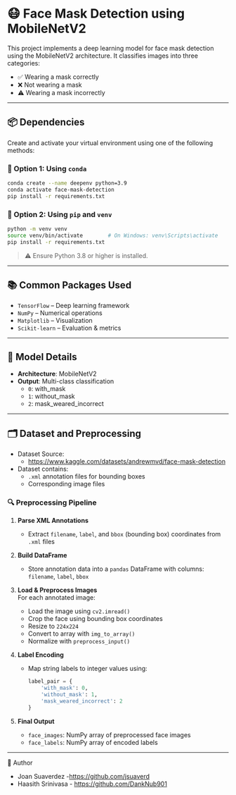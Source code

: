 # 😷 Face Mask Detection using MobileNetV2
This project implements a deep learning model for face mask detection using the MobileNetV2 architecture. It classifies images into three categories:

- ✅ Wearing a mask correctly  
- ❌ Not wearing a mask  
- ⚠️ Wearing a mask incorrectly

---

## 📦 Dependencies

Create and activate your virtual environment using one of the following methods:

### 🐍 Option 1: Using `conda`

```bash
conda create --name deepenv python=3.9 
conda activate face-mask-detection
pip install -r requirements.txt
```

### 🐍 Option 2: Using `pip` and `venv`

```bash
python -m venv venv
source venv/bin/activate        # On Windows: venv\Scripts\activate
pip install -r requirements.txt
```

> ⚠️ Ensure Python 3.8 or higher is installed.

---

## 📚 Common Packages Used

- `TensorFlow` – Deep learning framework 
- `NumPy` – Numerical operations  
- `Matplotlib` – Visualization  
- `Scikit-learn` – Evaluation & metrics  


---

## 🧠 Model Details

- **Architecture**: MobileNetV2
- **Output**: Multi-class classification  
  - `0`: with_mask  
  - `1`: without_mask  
  - `2`: mask_weared_incorrect  

---

## 🗂️ Dataset and Preprocessing

- Dataset Source: 
  - https://www.kaggle.com/datasets/andrewmvd/face-mask-detection
- Dataset contains:
  - `.xml` annotation files for bounding boxes  
  - Corresponding image files  

### 🔍 Preprocessing Pipeline

1. **Parse XML Annotations**  
   - Extract `filename`, `label`, and `bbox` (bounding box) coordinates from `.xml` files

2. **Build DataFrame**  
   - Store annotation data into a `pandas` DataFrame with columns: `filename`, `label`, `bbox`

3. **Load & Preprocess Images**  
   For each annotated image:
   - Load the image using `cv2.imread()`  
   - Crop the face using bounding box coordinates  
   - Resize to `224x224`  
   - Convert to array with `img_to_array()`  
   - Normalize with `preprocess_input()`  

4. **Label Encoding**  
   - Map string labels to integer values using:
     ```python
     label_pair = {
         'with_mask': 0,
         'without_mask': 1,
         'mask_weared_incorrect': 2
     }
     ```

5. **Final Output**  
   - `face_images`: NumPy array of preprocessed face images  
   - `face_labels`: NumPy array of encoded labels  

---
👤 Author
 - Joan Suaverdez -https://github.com/jsuaverd
 - Haasith Srinivasa - https://github.com/DankNub901


